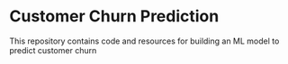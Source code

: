 # Customer Churn Prediction
 This repository contains code and resources for building an ML model to predict customer churn
